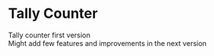 # Tally Counter
Tally counter first version<br>
Might add few features and improvements in the next version
